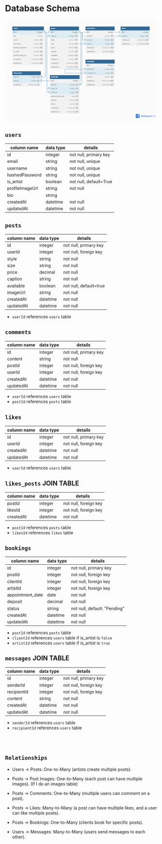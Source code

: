 # **Database Schema**

![flashdrop-database-schema](FlashDrop-Schema.png)

## `users`

| column name     | data type | details               |
| --------------- | --------- | --------------------- |
| id              | integer   | not null, primary key |
| email           | string    | not null, unique      |
| username        | string    | not null, unique      |
| hashedPassword  | string    | not null, unique      |
| is_artist       | boolean   | not null, default=True|
| profileImageUrl | string    | not null              |
| bio             | string    |                       |
| createdAt       | datetime  | not null              |
| updatedAt       | datetime  | not null              |

## `posts`

| column name | data type | details               |
| ----------- | --------- | --------------------- |
| id          | integer   | not null, primary key |
| userId      | integer   | not null, foreign key |
| style       | string    | not null              |
| size        | string    | not null              |
| price       | decimal   | not null              |
| caption     | string    | not null              |
| available   | boolean   | not null, default=true|
| imageUrl    | string    | not null              |
| createdAt   | datetime  | not null              |
| updatedAt   | datetime  | not null              |

- `userId` references `users` table

## `comments`

| column name | data type | details               |
| ----------- | --------- | --------------------- |
| id          | integer   | not null, primary key |
| content     | string    | not null              |
| postId      | integer   | not null, foreign key |
| userId      | integer   | not null, foreign key |
| createdAt   | datetime  | not null              |
| updatedAt   | datetime  | not null              |

- `userId` references `users` table
- `postId` references `posts` table

## `likes`

| column name | data type | details               |
| ----------- | --------- | --------------------- |
| id          | integer   | not null, primary key |
| userId      | integer   | not null, foreign key |
| createdAt   | datetime  | not null              |
| updatedAt   | datetime  | not null              |

- `userId` references `users` table

## `likes_posts` JOIN TABLE

| column name | data type | details               |
| ----------- | --------- | --------------------- |
| postId      | integer   | not null, foreign key |
| likesId     | integer   | not null, foreign key |
| createdAt   | datetime  | not null              |

- `postId` references `posts` table
- `likesId` references `likes` table

## `bookings`

| column name | data type | details               |
| ----------- | --------- | --------------------- |
| id          | integer   | not null, primary key |
| postId      | integer   | not null, foreign key |
| clientId    | integer   | not null, foreign key |
| artistId    | integer   | not null, foreign key |
| appointment_date | date | not null              |
| deposit     | decimal   | not null              |
| status      | string    | not null, default: "Pending"|
| createdAt   | datetime  | not null              |
| updatedAt   | datetime  | not null              |

- `postId` references `posts` table
- `clientId` references `users` table if is_artist is `false`
- `artistId` references `users` table if is_artist is `true`

## `messages` JOIN TABLE

| column name | data type | details               |
| ----------- | --------- | --------------------- |
| id          | integer   | not null, primary key |
| senderId    | integer   | not null, foreign key |
| recipientId | integer   | not null, foreign key |
| content     | string    | not null              |
| createdAt   | datetime  | not null              |
| updatedAt   | datetime  | not null              |

- `senderId` references `users` table
- `recipientId` references `users` table


<br><br>
## `Relationships`

* Users → Posts: One-to-Many (artists create multiple posts).

* Posts → Post Images: One-to-Many (each post can have multiple images). (If I do an images table)

* Posts → Comments: One-to-Many (multiple users can comment on a post).

* Posts → Likes: Many-to-Many (a post can have multiple likes, and a user can like multiple posts).

* Posts → Bookings: One-to-Many (clients book for specific posts).

* Users → Messages: Many-to-Many (users send messages to each other).
